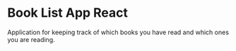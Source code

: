 <h1>Book List App React</h1>
<p>Application for keeping track of which books you have read and which ones you are reading.</p>
